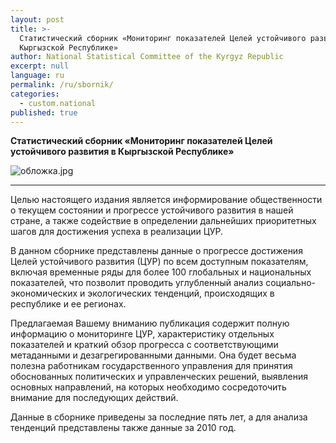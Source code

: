 ```yaml
---
layout: post
title: >-
  Статистический сборник «Мониторинг показателей Целей устойчивого развития в
  Кыргызской Республике»
author: National Statistical Committee of the Kyrgyz Republic
excerpt: null
language: ru
permalink: /ru/sbornik/
categories:
  - custom.national
published: true
---
```


**Статистический сборник «Мониторинг показателей Целей устойчивого развития в Кыргызской Республике»**

![обложка.jpg]({{site.baseurl}}/_publications/обложка.jpg)

***

Целью настоящего издания является информирование общественности о текущем состоянии и прогрессе устойчивого развития в нашей стране, а также содействие в определении дальнейших приоритетных шагов для достижения успеха в реализации ЦУР.

В данном сборнике представлены данные о прогрессе достижения Целей устойчивого развития (ЦУР) по всем доступным показателям, включая временные ряды для более 100 глобальных и национальных показателей, что позволит проводить углубленный анализ социально-экономических и экологических тенденций, происходящих в республике и ее регионах.

Предлагаемая Вашему вниманию публикация содержит полную информацию о мониторинге ЦУР, характеристику отдельных показателей и краткий обзор прогресса с соответствующими метаданными и дезагрегированными данными. Она будет весьма полезна работникам государственного управления для принятия обоснованных политических и управленческих решений, выявления основных направлений, на которых необходимо сосредоточить внимание для последующих действий.

Данные в сборнике приведены за последние пять лет, а для анализа тенденций представлены также данные за 2010 год.
